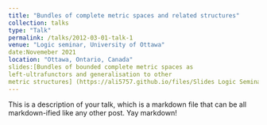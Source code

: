 ```yaml
---
title: "Bundles of complete metric spaces and related structures"
collection: talks
type: "Talk"
permalink: /talks/2012-03-01-talk-1
venue: "Logic seminar, University of Ottawa"
date:Novemeber 2021
location: "Ottawa, Ontario, Canada"
slides:[Bundles of bounded complete metric spaces as
left-ultrafunctors and generalisation to other
metric structures] (https://ali5757.github.io/files/Slides Logic Seminar Ali Hamad.pdf)
---
```


This is a description of your talk, which is a markdown file that can be all markdown-ified like any other post. Yay markdown!
